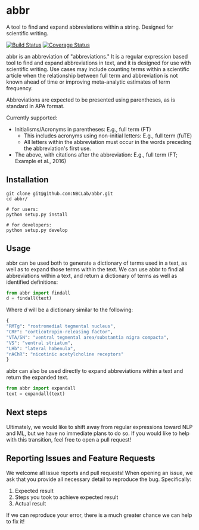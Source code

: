 # abbr

A tool to find and expand abbreviations within a string. Designed for scientific writing.

[![Build Status](https://travis-ci.org/NBCLab/abbr.svg?branch=master)](https://travis-ci.org/NBCLab/abbr) [![Coverage Status](https://coveralls.io/repos/github/NBCLab/abbreviations/badge.svg?branch=master)](https://coveralls.io/github/NBCLab/abbreviations?branch=master)

abbr is an abbreviation of "abbreviations." It is a regular expression based tool to find and expand abbreviations in text, and it is designed for use with scientific writing.
Use cases may include counting terms within a scientific article when the relationship between full term and abbreviation is not known ahead of time or improving meta-analytic estimates of term frequency.

Abbreviations are expected to be presented using parentheses, as is standard in APA format.

Currently supported:
- Initialisms/Acronyms in parentheses: E.g., full term (FT)
  - This includes acronyms using non-initial letters: E.g., full term (fuTE)
  - All letters within the abbreviation must occur in the words preceding the abbreviation's first use.
- The above, with citations after the abbreviation: E.g., full term (FT; Example et al., 2016)


## Installation
```shell
git clone git@github.com:NBCLab/abbr.git
cd abbr/

# for users:
python setup.py install

# for developers:
python setup.py develop
```

## Usage
abbr can be used both to generate a dictionary of terms used in a text, as well as to expand those terms within the text. We can use abbr to find all abbreviations within a text, and return a dictionary of terms as well as identified definitions:
```python
from abbr import findall
d = findall(text)
```

Where *d* will be a dictionary similar to the following:
```python
{
"RMTg": "rostromedial tegmental nucleus",
"CRF": "corticotropin-releasing factor",
"VTA/SN": "ventral tegmental area/substantia nigra compacta",
"VS": "ventral striatum",
"LHb": "lateral habenula",
"nAChR": "nicotinic acetylcholine receptors"
}
```

abbr can also be used directly to expand abbreviations within a text and return the expanded text.
```python
from abbr import expandall
text = expandall(text)
```

## Next steps
Ultimately, we would like to shift away from regular expressions toward NLP and ML, but we have no immediate plans to do so. If you would like to help with this transition, feel free to open a pull request!

## Reporting Issues and Feature Requests
We welcome all issue reports and pull requests! When opening an issue, we ask that you provide all necessary detail to reproduce the bug. Specifically:

1. Expected result
2. Steps you took to achieve expected result
3. Actual result

If we can reproduce your error, there is a much greater chance we can help to fix it!
